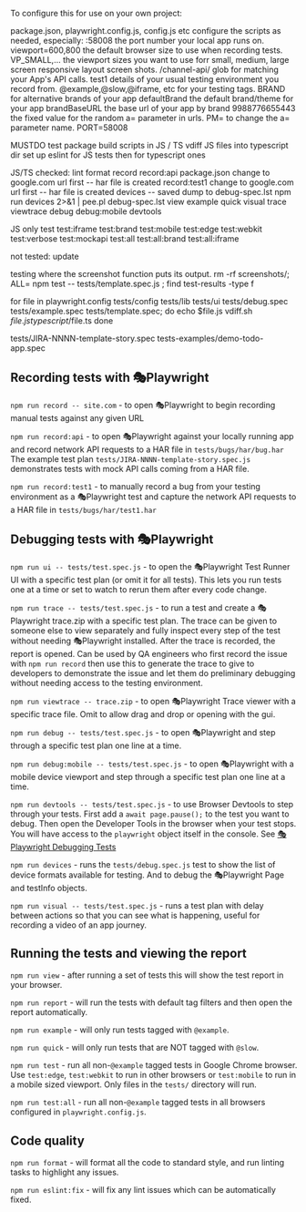 To configure this for use on your own project:

package.json, playwright.config.js, config.js etc
  configure the scripts as needed, especially:
  :58008           the port number your local app runs on.
  viewport=600,800 the default browser size to use when recording tests.
  VP_SMALL,...     the viewport sizes you want to use forr small, medium, large screen responsive layout screen shots.
  /channel-api/    glob for matching your App's API calls.
  test1            details of your usual testing environment you record from.
  @example,@slow,@iframe, etc for your testing tags.
  BRAND            for alternative brands of your app
  defaultBrand     the default brand/theme for your app
  brandBaseURL     the base url of your app by brand
  9988776655443    the fixed value for the random a= parameter in urls.
  PM=              to change the a= parameter name.
  PORT=58008

MUSTDO test package build scripts in JS / TS
vdiff JS files into typescript dir
set up eslint for JS tests then for typescript ones

JS/TS checked:
lint
format
record
record:api  package.json change to google.com url first -- har file is created
record:test1 change to google.com url first -- har file is created
devices -- saved dump to debug-spec.lst
   npm run devices 2>&1 | pee.pl debug-spec.lst
view
example
quick
visual
trace
viewtrace
debug
debug:mobile
devtools

JS only
test
test:iframe
test:brand
test:mobile
test:edge
test:webkit
test:verbose
test:mockapi
test:all
test:all:brand
test:all:iframe

not tested:
update

testing where the screenshot function puts its output.
rm -rf screenshots/; ALL= npm test -- tests/template.spec.js ; find test-results -type f

for file in playwright.config tests/config tests/lib tests/ui tests/debug.spec tests/example.spec tests/template.spec; do
  echo $file.js
  vdiff.sh $file.js typescript/$file.ts
done

tests/JIRA-NNNN-template-story.spec
tests-examples/demo-todo-app.spec

## Recording tests with 🎭Playwright

`npm run record -- site.com` - to open 🎭Playwright to begin recording manual tests against any given URL

`npm run record:api` - to open 🎭Playwright against your locally running app and record network API requests to a HAR file in `tests/bugs/har/bug.har`  The example test plan `tests/JIRA-NNNN-template-story.spec.js` demonstrates tests with mock API calls coming from a HAR file.

`npm run record:test1` - to manually record a bug from your testing environment as a 🎭Playwright test and capture the network API requests to a HAR file in `tests/bugs/har/test1.har`

## Debugging tests with 🎭Playwright

`npm run ui -- tests/test.spec.js` - to open the 🎭Playwright Test Runner UI with a specific test plan (or omit it for all tests).  This lets you run tests one at a time or set to watch to rerun them after every code change.

`npm run trace -- tests/test.spec.js` - to run a test and create a 🎭Playwright trace.zip with a specific test plan.  The trace can be given to someone else to view separately and fully inspect every step of the test without needing 🎭Playwright installed.  After the trace is recorded, the report is opened.  Can be used by QA engineers who first record the issue with `npm run record` then use this to generate the trace to give to developers to demonstrate the issue and let them do preliminary debugging without needing access to the testing environment.

`npm run viewtrace -- trace.zip` - to open 🎭Playwright Trace viewer with a specific trace file. Omit to allow drag and drop or opening with the gui.

`npm run debug -- tests/test.spec.js` - to open 🎭Playwright and step through a specific test plan one line at a time.

`npm run debug:mobile -- tests/test.spec.js` - to open 🎭Playwright with a mobile device viewport and step through a specific test plan one line at a time.

`npm run devtools -- tests/test.spec.js` - to use Browser Devtools to step through your tests. First add a `await page.pause();` to the test you want to debug.  Then open the Developer Tools in the browser when your test stops.  You will have access to the `playwright` object itself in the console. See [🎭Playwright Debugging Tests](https://playwright.dev/docs/debug/)

`npm run devices` - runs the `tests/debug.spec.js` test to show the list of device formats available for testing. And to debug the 🎭Playwright Page and testInfo objects.

`npm run visual -- tests/test.spec.js` - runs a test plan with delay between actions so that you can see what is happening, useful for recording a video of an app journey.

## Running the tests and viewing the report

`npm run view` - after running a set of tests this will show the test report in your browser.

`npm run report` - will run the tests with default tag filters and then open the report automatically.

`npm run example` - will only run tests tagged with `@example`.

`npm run quick` - will only run tests that are NOT tagged with `@slow`.

`npm run test` - run all non-`@example` tagged tests in Google Chrome browser. Use `test:edge`, `test:webkit` to run in other browsers or `test:mobile` to run in a mobile sized viewport.  Only files in the `tests/` directory will run.

`npm run test:all` - run all non-`@example` tagged tests in all browsers configured in `playwright.config.js`. 

## Code quality

`npm run format` - will format all the code to standard style, and run linting tasks to highlight any issues.

`npm run eslint:fix` - will fix any lint issues which can be automatically fixed.


